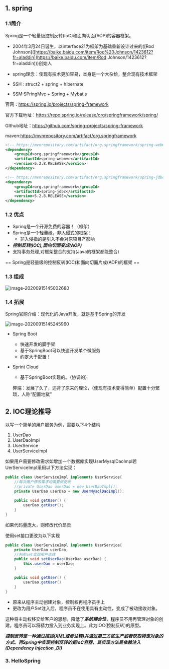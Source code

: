 ## 1. spring

### 1.1简介

Spring是一个轻量级控制反转(IoC)和面向切面(AOP)的容器框架。

* 2004年3月24日诞生，以interface21为框架为基础重新设计过来的([Rod Johnson]([https://baike.baidu.com/item/Rod%20Johnson/1423612?fr=aladdin](https://baike.baidu.com/item/Rod Johnson/1423612?fr=aladdin)))创始人

* spring理念：使现有技术更加容易，本身是一个大杂烩，整合现有技术框架

* SSH : struct2 + spring + hibernate

* SSM:SPringMvc + Spring + Mybatis

官网：https://spring.io/projects/spring-framework

官方下载地址：https://repo.spring.io/release/org/springframework/spring/

GIthub地址：https://github.com/spring-projects/spring-framework

maven:https://mvnrepository.com/artifact/org.springframework

```xml
<!-- https://mvnrepository.com/artifact/org.springframework/spring-webmvc -->
<dependency>
    <groupId>org.springframework</groupId>
    <artifactId>spring-webmvc</artifactId>
    <version>5.2.8.RELEASE</version>
</dependency>

<!-- https://mvnrepository.com/artifact/org.springframework/spring-jdbc -->
<dependency>
    <groupId>org.springframework</groupId>
    <artifactId>spring-jdbc</artifactId>
    <version>5.2.8.RELEASE</version>
</dependency>

```

### 1.2 优点

* Spring是一个开源免费的容器！（框架）
* Spring是一个轻量级，非入侵式的框架！
  * 非入侵指的是引入不会对原项目产影响
* ***控制反转(IOC),面向切面变成(AOP)***
* 支持事务处理,对框架整合的支持(Java的框架都能整合)

== Spring是轻量级的控制反转(IOC)和面向切面片成(AOP)的框架 ==

### 1.3 组成

![image-20200915145002680](C:\Users\Administrator\AppData\Roaming\Typora\typora-user-images\image-20200915145002680.png)

### 1.4 拓展

Spring官网介绍：现代化的Java开发，就是基于Spring的开发

![image-20200915145245960](C:\Users\Administrator\AppData\Roaming\Typora\typora-user-images\image-20200915145245960.png)

* Spring Boot

  * 快速开发的脚手架
  * 基于SpringBoot可以快速开发单个微服务
  * 约定大于配置！

* Sprint Cloud

  * 基于SpringBoot实现的。（协调的）

  弊端：发展了久了，违背了原来的理论，（使现有技术变得简单）配置十分繁琐，人称“配置地狱”

  

## 2. IOC理论推导

以写一个简单的用户服务为例，需要以下4个结构

1. UserDao
2. UserDaoImpl
3. UserService
4. UserServiceImpl

如果用户需要修改需求如增加一个数据库实现UserMysqlDaoImpl若UerServiceImpl采用以下方法实现：

```java
public class UserServiceImpl implements UserService{
    //每次用户修改需求均需要做更改
    //private UserDao userDao = new UserDaoImpl();
    private UserDao userDao = new UserMysqlDaoImpl();
  
    public void getUser() {
        userDao.getUser();
    }
}
```

如果代码量庞大，则修改代价昂贵

使用set接口更改为以下实现

```Java
public class UserServiceImpl implements UserService{
    private UserDao userDao;
    //利用set实现用户选择
    public void setUserDao(UserDao userDao) {
        this.userDao = userDao;
    }

    public void getUser() {
        userDao.getUser()
    }
}
```

* 原来从程序主动创建对象，控制权再程序员手上
* 更改为用户Set注入后，程序员不在使用具有主动性，变成了被动接收对象。

这种将主动权移交给客户的思想，降低了***系统耦合性***，程序员不用再管理对象的创建。程序员可以将精力投入到业务实现上。此为IOC(控制反转)的原型。



***控制反转是一种通过描述(XML或者注释)并通过第三方区生产或者获取特定对象的方式。再Spring中实现控制反转的是IoC容器，其实现方法是依赖注入(Dependency Injection ,DI)***

### 3. HelloSpring